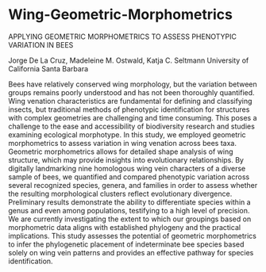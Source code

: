 # Wing-Geometric-Morphometrics
APPLYING GEOMETRIC MORPHOMETRICS TO ASSESS PHENOTYPIC VARIATION IN BEES

Jorge De La Cruz, Madeleine M. Ostwald, Katja C. Seltmann 
University of California Santa Barbara

Bees have relatively conserved wing morphology, but the variation between groups remains poorly understood and has not been thoroughly quantified. Wing venation characteristics are fundamental for defining and classifying insects, but traditional methods of phenotypic identification for structures with complex geometries are challenging and time consuming. This poses a challenge to the ease and accessibility of biodiversity research and studies examining ecological morphotype. In this study, we employed geometric morphometrics to assess variation in wing venation across bees taxa. Geometric morphometrics allows for detailed shape analysis of wing structure, which may provide insights into evolutionary relationships. By digitally landmarking nine homologous wing vein characters of a diverse sample of bees, we quantified and compared phenotypic variation across several recognized species, genera, and families in order to assess whether the resulting morphological clusters reflect evolutionary divergence. Preliminary results demonstrate the ability to differentiate species within a genus and even among populations, testifying to a high level of precision. We are currently investigating the extent to which our groupings based on morphometric data aligns with established phylogeny and the practical implications. This study assesses the potential of geometric morphometrics to infer the phylogenetic placement of indeterminate bee species based solely on wing vein patterns and provides an effective pathway for species identification.
